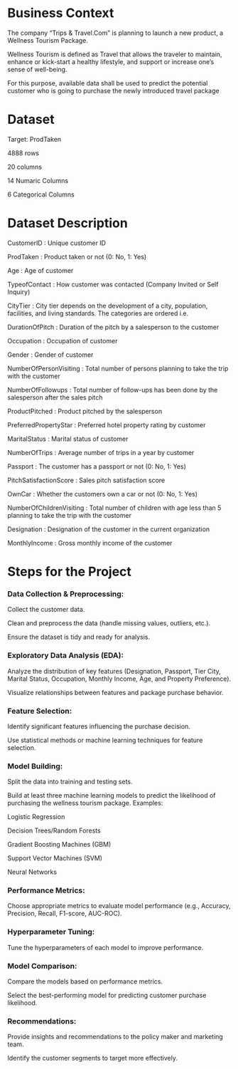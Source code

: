 # **Business Context**

The company “Trips & Travel.Com” is planning to launch a new product, a Wellness Tourism Package. 

Wellness Tourism is defined as Travel that allows the traveler to maintain, enhance or kick-start a healthy lifestyle, and support or increase one’s sense of well-being. 

For this purpose, available data shall be used to predict the potential customer who is going to purchase the newly introduced travel package

# **Dataset**

Target: ProdTaken

4888 rows

20 columns

14 Numaric Columns

6 Categorical Columns

# **Dataset Description**

CustomerID : Unique customer ID

ProdTaken : Product taken or not (0: No, 1: Yes)

Age : Age of customer

TypeofContact : How customer was contacted (Company Invited or Self Inquiry)

CityTier : City tier depends on the development of a city, population, facilities, and living standards. The categories are ordered i.e.

DurationOfPitch : Duration of the pitch by a salesperson to the customer

Occupation : Occupation of customer

Gender : Gender of customer

NumberOfPersonVisiting : Total number of persons planning to take the trip with the customer

NumberOfFollowups : Total number of follow-ups has been done by the salesperson after the sales pitch

ProductPitched : Product pitched by the salesperson

PreferredPropertyStar : Preferred hotel property rating by customer

MaritalStatus : Marital status of customer

NumberOfTrips : Average number of trips in a year by customer

Passport : The customer has a passport or not (0: No, 1: Yes)

PitchSatisfactionScore : Sales pitch satisfaction score

OwnCar : Whether the customers own a car or not (0: No, 1: Yes)

NumberOfChildrenVisiting : Total number of children with age less than 5 planning to take the trip with the customer

Designation : Designation of the customer in the current organization

MonthlyIncome : Gross monthly income of the customer


# **Steps for the Project**

### Data Collection & Preprocessing:
Collect the customer data.

Clean and preprocess the data (handle missing values, outliers, etc.).

Ensure the dataset is tidy and ready for analysis.
### Exploratory Data Analysis (EDA):
Analyze the distribution of key features (Designation, Passport, Tier City, Marital Status, Occupation, Monthly Income, Age, and Property Preference).

Visualize relationships between features and package purchase behavior.
### Feature Selection:
Identify significant features influencing the purchase decision.

Use statistical methods or machine learning techniques for feature selection.
### Model Building:
Split the data into training and testing sets.

Build at least three machine learning models to predict the likelihood of purchasing the wellness tourism package. Examples:

Logistic Regression

Decision Trees/Random Forests

Gradient Boosting Machines (GBM)

Support Vector Machines (SVM)

Neural Networks
### Performance Metrics:
Choose appropriate metrics to evaluate model performance (e.g., Accuracy, Precision, Recall, F1-score, AUC-ROC).
### Hyperparameter Tuning:
Tune the hyperparameters of each model to improve performance.
### Model Comparison:
Compare the models based on performance metrics.

Select the best-performing model for predicting customer purchase likelihood.
### Recommendations:
Provide insights and recommendations to the policy maker and marketing team.

Identify the customer segments to target more effectively.
